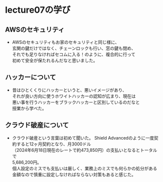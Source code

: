 # lecture07の学び

## AWSのセキュリティ  
-   AWSのセキュリティもお家のセキュリティと同じ様に、  
    玄関の鍵だけではなく、チェーンロックも行い、窓の鍵も閉め、  
    それでも足りなければセコムに入る！のように、複合的に行って  
    初めて安全が保たれるんだなと思いました。

## ハッカーについて  
- 昔はひとくくりにハッカーというと、悪いイメージがあり、  
  それが良い方向に使うホワイトハッカーの認知が広まり、現在は  
  悪い事を行うハッカーをブラックハッカーと区別しているのだなと  
  授業から学べた。  

## クラウド破産について  
- クラウド破産という言葉は初めて聞いた。
Shield Advancedのように一度契約すると12ヶ月契約となり、月3000ドル  
（2024年6月18日現在のレートで約473,850円）の支払いとなるとトータルで  
5,686,200円。  
個人設定のミスでも支払いは厳しく、業務上のミスでも何らかの処分がある  
金額なので慎重に設定しなければならない対策もあると感じた。  